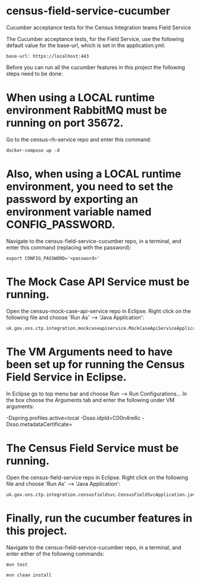 # census-field-service-cucumber
Cucumber acceptance tests for the Census Integration teams Field Service

The Cucumber acceptance tests, for the Field Service, use the following default value for the base-url, which is set in the application.yml:

```
base-url: https://localhost:443
```
Before you can run all the cucumber features in this project the following steps need to be done:

# When using a LOCAL runtime environment RabbitMQ must be running on port 35672.

Go to the census-rh-service repo and enter this command:

```
docker-compose up -d
```
# Also, when using a LOCAL runtime environment, you need to set the password by exporting an environment variable named CONFIG_PASSWORD.

Navigate to the census-field-service-cucumber repo, in a terminal, and enter this command (replacing <password> with the password):

```
export CONFIG_PASSWORD='<password>'
```
# The Mock Case API Service must be running. 

Open the census-mock-case-api-service repo in Eclipse. Right click on the following file and choose 'Run As' --> 'Java Application':

```
uk.gov.ons.ctp.integration.mockcaseapiservice.MockCaseApiServiceApplication.java
```
# The VM Arguments need to have been set up for running the Census Field Service in Eclipse.

In Eclipse go to top menu bar and choose Run --> Run Configurations… In the box choose the Arguments tab and enter the following under VM arguments:

-Dspring.profiles.active=local
-Dsso.idpId=C00n4re6c
-Dsso.metadataCertificate=<content of certificate e.g. MIIDd...>

# The Census Field Service must be running. 

Open the census-field-service repo in Eclipse. Right click on the following file and choose 'Run As' --> 'Java Application':

```
uk.gov.ons.ctp.integration.censusfieldsvc.CensusFieldSvcApplication.java
```

# Finally, run the cucumber features in this project.

Navigate to the census-field-service-cucumber repo, in a terminal, and enter either of the following commands:

```
mvn test

mvn clean install
```
